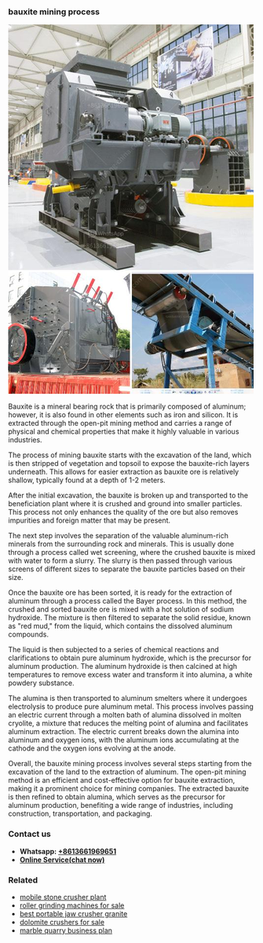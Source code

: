 <h3>bauxite mining process</h3><img src='1704951467.jpg' alt=''><p>Bauxite is a mineral bearing rock that is primarily composed of aluminum; however, it is also found in other elements such as iron and silicon. It is extracted through the open-pit mining method and carries a range of physical and chemical properties that make it highly valuable in various industries.</p><p>The process of mining bauxite starts with the excavation of the land, which is then stripped of vegetation and topsoil to expose the bauxite-rich layers underneath. This allows for easier extraction as bauxite ore is relatively shallow, typically found at a depth of 1-2 meters.</p><p>After the initial excavation, the bauxite is broken up and transported to the beneficiation plant where it is crushed and ground into smaller particles. This process not only enhances the quality of the ore but also removes impurities and foreign matter that may be present.</p><p>The next step involves the separation of the valuable aluminum-rich minerals from the surrounding rock and minerals. This is usually done through a process called wet screening, where the crushed bauxite is mixed with water to form a slurry. The slurry is then passed through various screens of different sizes to separate the bauxite particles based on their size.</p><p>Once the bauxite ore has been sorted, it is ready for the extraction of aluminum through a process called the Bayer process. In this method, the crushed and sorted bauxite ore is mixed with a hot solution of sodium hydroxide. The mixture is then filtered to separate the solid residue, known as "red mud," from the liquid, which contains the dissolved aluminum compounds.</p><p>The liquid is then subjected to a series of chemical reactions and clarifications to obtain pure aluminum hydroxide, which is the precursor for aluminum production. The aluminum hydroxide is then calcined at high temperatures to remove excess water and transform it into alumina, a white powdery substance.</p><p>The alumina is then transported to aluminum smelters where it undergoes electrolysis to produce pure aluminum metal. This process involves passing an electric current through a molten bath of alumina dissolved in molten cryolite, a mixture that reduces the melting point of alumina and facilitates aluminum extraction. The electric current breaks down the alumina into aluminum and oxygen ions, with the aluminum ions accumulating at the cathode and the oxygen ions evolving at the anode.</p><p>Overall, the bauxite mining process involves several steps starting from the excavation of the land to the extraction of aluminum. The open-pit mining method is an efficient and cost-effective option for bauxite extraction, making it a prominent choice for mining companies. The extracted bauxite is then refined to obtain alumina, which serves as the precursor for aluminum production, benefiting a wide range of industries, including construction, transportation, and packaging.</p><h3>Contact us</h3><ul><li><strong>Whatsapp:&nbsp;<a href="https://wa.me/8613661969651">+8613661969651</a></strong></li><li><a href="https://swt.shibang-china.com/?git&amp;zhl&amp;bauxite mining process"><strong>Online Service(chat now)</strong></a></li></ul><h3>Related</h3><ul><li><a href='mobile stone crusher plant.md'>mobile stone crusher plant</a></li><li><a href='roller grinding machines for sale.md'>roller grinding machines for sale</a></li><li><a href='best portable jaw crusher granite.md'>best portable jaw crusher granite</a></li><li><a href='dolomite crushers for sale.md'>dolomite crushers for sale</a></li><li><a href='marble quarry business plan.md'>marble quarry business plan</a></li></ul>